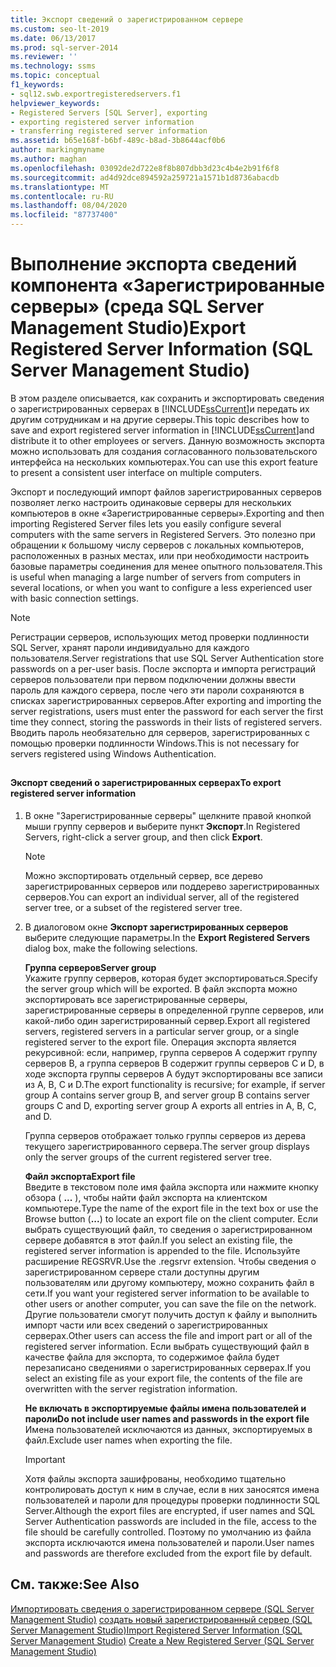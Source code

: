 ```yaml
---
title: Экспорт сведений о зарегистрированном сервере
ms.custom: seo-lt-2019
ms.date: 06/13/2017
ms.prod: sql-server-2014
ms.reviewer: ''
ms.technology: ssms
ms.topic: conceptual
f1_keywords:
- sql12.swb.exportregisteredservers.f1
helpviewer_keywords:
- Registered Servers [SQL Server], exporting
- exporting registered server information
- transferring registered server information
ms.assetid: b65e168f-b6bf-489c-b8ad-3b8644acf0b6
author: markingmyname
ms.author: maghan
ms.openlocfilehash: 03092de2d722e8f8b807dbb3d23c4b4e2b91f6f8
ms.sourcegitcommit: ad4d92dce894592a259721a1571b1d8736abacdb
ms.translationtype: MT
ms.contentlocale: ru-RU
ms.lasthandoff: 08/04/2020
ms.locfileid: "87737400"
---
```

# <a name="export-registered-server-information-sql-server-management-studio"></a><span data-ttu-id="5f8c8-102">Выполнение экспорта сведений компонента «Зарегистрированные серверы» (среда SQL Server Management Studio)</span><span class="sxs-lookup"><span data-stu-id="5f8c8-102">Export Registered Server Information (SQL Server Management Studio)</span></span>
  <span data-ttu-id="5f8c8-103">В этом разделе описывается, как сохранить и экспортировать сведения о зарегистрированных серверах в [!INCLUDE[ssCurrent](../../includes/sscurrent-md.md)]и передать их другим сотрудникам и на другие серверы.</span><span class="sxs-lookup"><span data-stu-id="5f8c8-103">This topic describes how to save and export registered server information in [!INCLUDE[ssCurrent](../../includes/sscurrent-md.md)]and distribute it to other employees or servers.</span></span> <span data-ttu-id="5f8c8-104">Данную возможность экспорта можно использовать для создания согласованного пользовательского интерфейса на нескольких компьютерах.</span><span class="sxs-lookup"><span data-stu-id="5f8c8-104">You can use this export feature to present a consistent user interface on multiple computers.</span></span>  
  
 <span data-ttu-id="5f8c8-105">Экспорт и последующий импорт файлов зарегистрированных серверов позволяет легко настроить одинаковые серверы для нескольких компьютеров в окне «Зарегистрированные серверы».</span><span class="sxs-lookup"><span data-stu-id="5f8c8-105">Exporting and then importing Registered Server files lets you easily configure several computers with the same servers in Registered Servers.</span></span> <span data-ttu-id="5f8c8-106">Это полезно при обращении к большому числу серверов с локальных компьютеров, расположенных в разных местах, или при необходимости настроить базовые параметры соединения для менее опытного пользователя.</span><span class="sxs-lookup"><span data-stu-id="5f8c8-106">This is useful when managing a large number of servers from computers in several locations, or when you want to configure a less experienced user with basic connection settings.</span></span>  
  
> [!NOTE]  
>  <span data-ttu-id="5f8c8-107">Регистрации серверов, использующих метод проверки подлинности SQL Server, хранят пароли индивидуально для каждого пользователя.</span><span class="sxs-lookup"><span data-stu-id="5f8c8-107">Server registrations that use SQL Server Authentication store passwords on a per-user basis.</span></span> <span data-ttu-id="5f8c8-108">После экспорта и импорта регистраций серверов пользователи при первом подключении должны ввести пароль для каждого сервера, после чего эти пароли сохраняются в списках зарегистрированных серверов.</span><span class="sxs-lookup"><span data-stu-id="5f8c8-108">After exporting and importing the server registrations, users must enter the password for each server the first time they connect, storing the passwords in their lists of registered servers.</span></span> <span data-ttu-id="5f8c8-109">Вводить пароль необязательно для серверов, зарегистрированных с помощью проверки подлинности Windows.</span><span class="sxs-lookup"><span data-stu-id="5f8c8-109">This is not necessary for servers registered using Windows Authentication.</span></span>  
  
##  <a name="SSMSProcedure"></a>  
  
#### <a name="to-export-registered-server-information"></a><span data-ttu-id="5f8c8-110">Экспорт сведений о зарегистрированных серверах</span><span class="sxs-lookup"><span data-stu-id="5f8c8-110">To export registered server information</span></span>  
  
1.  <span data-ttu-id="5f8c8-111">В окне "Зарегистрированные серверы" щелкните правой кнопкой мыши группу серверов и выберите пункт **Экспорт**.</span><span class="sxs-lookup"><span data-stu-id="5f8c8-111">In Registered Servers, right-click a server group, and then click **Export**.</span></span>  
  
    > [!NOTE]  
    >  <span data-ttu-id="5f8c8-112">Можно экспортировать отдельный сервер, все дерево зарегистрированных серверов или поддерево зарегистрированных серверов.</span><span class="sxs-lookup"><span data-stu-id="5f8c8-112">You can export an individual server, all of the registered server tree, or a subset of the registered server tree.</span></span>  
  
2.  <span data-ttu-id="5f8c8-113">В диалоговом окне **Экспорт зарегистрированных серверов** выберите следующие параметры.</span><span class="sxs-lookup"><span data-stu-id="5f8c8-113">In the **Export Registered Servers** dialog box, make the following selections.</span></span>  
  
     <span data-ttu-id="5f8c8-114">**Группа серверов**</span><span class="sxs-lookup"><span data-stu-id="5f8c8-114">**Server group**</span></span>  
     <span data-ttu-id="5f8c8-115">Укажите группу серверов, которая будет экспортироваться.</span><span class="sxs-lookup"><span data-stu-id="5f8c8-115">Specify the server group which will be exported.</span></span> <span data-ttu-id="5f8c8-116">В файл экспорта можно экспортировать все зарегистрированные серверы, зарегистрированные серверы в определенной группе серверов, или какой-либо один зарегистрированный сервер.</span><span class="sxs-lookup"><span data-stu-id="5f8c8-116">Export all registered servers, registered servers in a particular server group, or a single registered server to the export file.</span></span> <span data-ttu-id="5f8c8-117">Операция экспорта является рекурсивной: если, например, группа серверов A содержит группу серверов B, а группа серверов B содержит группы серверов C и D, в ходе экспорта группы серверов A будут экспортированы все записи из A, B, C и D.</span><span class="sxs-lookup"><span data-stu-id="5f8c8-117">The export functionality is recursive; for example, if server group A contains server group B, and server group B contains server groups C and D, exporting server group A exports all entries in A, B, C, and D.</span></span>  
  
     <span data-ttu-id="5f8c8-118">Группа серверов отображает только группы серверов из дерева текущего зарегистрированного сервера.</span><span class="sxs-lookup"><span data-stu-id="5f8c8-118">The server group displays only the server groups of the current registered server tree.</span></span>  
  
     <span data-ttu-id="5f8c8-119">**Файл экспорта**</span><span class="sxs-lookup"><span data-stu-id="5f8c8-119">**Export file**</span></span>  
     <span data-ttu-id="5f8c8-120">Введите в текстовом поле имя файла экспорта или нажмите кнопку обзора ( **...** ), чтобы найти файл экспорта на клиентском компьютере.</span><span class="sxs-lookup"><span data-stu-id="5f8c8-120">Type the name of the export file in the text box or use the Browse button (**...**) to locate an export file on the client computer.</span></span> <span data-ttu-id="5f8c8-121">Если выбрать существующий файл, то сведения о зарегистрированном сервере добавятся в этот файл.</span><span class="sxs-lookup"><span data-stu-id="5f8c8-121">If you select an existing file, the registered server information is appended to the file.</span></span> <span data-ttu-id="5f8c8-122">Используйте расширение REGSRVR.</span><span class="sxs-lookup"><span data-stu-id="5f8c8-122">Use the .regsrvr extension.</span></span> <span data-ttu-id="5f8c8-123">Чтобы сведения о зарегистрированном сервере стали доступны другим пользователям или другому компьютеру, можно сохранить файл в сети.</span><span class="sxs-lookup"><span data-stu-id="5f8c8-123">If you want your registered server information to be available to other users or another computer, you can save the file on the network.</span></span> <span data-ttu-id="5f8c8-124">Другие пользователи смогут получить доступ к файлу и выполнить импорт части или всех сведений о зарегистрированных серверах.</span><span class="sxs-lookup"><span data-stu-id="5f8c8-124">Other users can access the file and import part or all of the registered server information.</span></span> <span data-ttu-id="5f8c8-125">Если выбрать существующий файл в качестве файла для экспорта, то содержимое файла будет перезаписано сведениями о зарегистрированных серверах.</span><span class="sxs-lookup"><span data-stu-id="5f8c8-125">If you select an existing file as your export file, the contents of the file are overwritten with the server registration information.</span></span>  
  
     <span data-ttu-id="5f8c8-126">**Не включать в экспортируемые файлы имена пользователей и пароли**</span><span class="sxs-lookup"><span data-stu-id="5f8c8-126">**Do not include user names and passwords in the export file**</span></span>  
     <span data-ttu-id="5f8c8-127">Имена пользователей исключаются из данных, экспортируемых в файл.</span><span class="sxs-lookup"><span data-stu-id="5f8c8-127">Exclude user names when exporting the file.</span></span>  
  
    > [!IMPORTANT]  
    >  <span data-ttu-id="5f8c8-128">Хотя файлы экспорта зашифрованы, необходимо тщательно контролировать доступ к ним в случае, если в них заносятся имена пользователей и пароли для процедуры проверки подлинности SQL Server.</span><span class="sxs-lookup"><span data-stu-id="5f8c8-128">Although the export files are encrypted, if user names and SQL Server Authentication passwords are included in the file, access to the file should be carefully controlled.</span></span> <span data-ttu-id="5f8c8-129">Поэтому по умолчанию из файла экспорта исключаются имена пользователей и пароли.</span><span class="sxs-lookup"><span data-stu-id="5f8c8-129">User names and passwords are therefore excluded from the export file by default.</span></span>  
  
## <a name="see-also"></a><span data-ttu-id="5f8c8-130">См. также:</span><span class="sxs-lookup"><span data-stu-id="5f8c8-130">See Also</span></span>  
 <span data-ttu-id="5f8c8-131">[Импортировать сведения о зарегистрированном сервере &#40;SQL Server Management Studio&#41;](import-registered-server-information-sql-server-management-studio.md) [создать новый зарегистрированный сервер &#40;SQL Server Management Studio&#41;](create-a-new-registered-server-sql-server-management-studio.md)</span><span class="sxs-lookup"><span data-stu-id="5f8c8-131">[Import Registered Server Information &#40;SQL Server Management Studio&#41;](import-registered-server-information-sql-server-management-studio.md) [Create a New Registered Server &#40;SQL Server Management Studio&#41;](create-a-new-registered-server-sql-server-management-studio.md)</span></span>  
  
  
